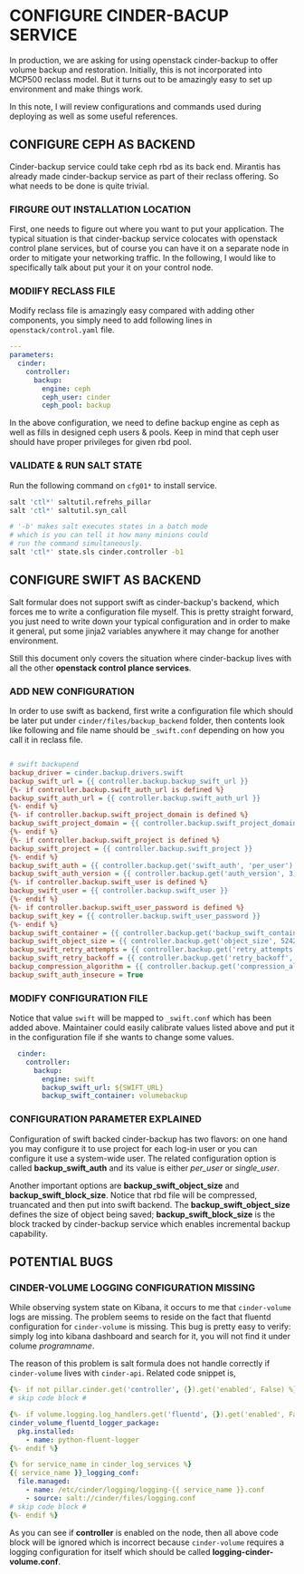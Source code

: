 # CONFIGURE CINDER-BACUP SERVICE

In production, we are asking for using openstack cinder-backup to offer volume backup and restoration. Initially, this is not incorporated into MCP500 reclass model. But it turns out to be amazingly easy to set up environment and make things work.

In this note, I will review configurations and commands used during deploying as well as some useful references.

## CONFIGURE CEPH AS BACKEND

Cinder-backup service could take ceph rbd as its back end. Mirantis has already made cinder-backup service as part of their reclass offering. So what needs to be done is quite trivial.

### FIRGURE OUT INSTALLATION LOCATION

First, one needs to figure out where you want to put your application. The typical situation is that cinder-backup service colocates with openstack control plane services, but of course you can have it on a separate node in order to mitigate your networking traffic. In the following, I would like to specifically talk about put your it on your control node.

### MODIIFY RECLASS FILE

Modify reclass file is amazingly easy compared with adding other components, you simply need to add following lines in `openstack/control.yaml` file.

```yaml
---
parameters:
  cinder:
    controller:
      backup:
        engine: ceph
        ceph_user: cinder
        ceph_pool: backup
```

In the above configuration, we need to define backup engine as ceph as well as fills in designed ceph users & pools. Keep in mind that ceph user should have proper privileges for given rbd pool.

### VALIDATE & RUN SALT STATE

Run the following command on `cfg01*` to install service.

```bash
salt 'ctl*' saltutil.refrehs_pillar
salt 'ctl*' saltutil.syn_call

# '-b' makes salt executes states in a batch mode
# which is you can tell it how many minions could
# run the command simultaneously.
salt 'ctl*' state.sls cinder.controller -b1
```

## CONFIGURE SWIFT AS BACKEND

Salt formular does not support swift as cinder-backup's backend, which forces me to write a configuration file myself. This is pretty straight forward, you just need to write down your typical configuration and in order to make it general, put some jinja2 variables anywhere it may change for another environment.

Still this document only covers the situation where cinder-backup lives with all the other **openstack control plance services**.

### ADD NEW CONFIGURATION

In order to use swift as backend, first write a configuration file which should be later put under `cinder/files/backup_backend` folder, then contents look like following and file name should be `_swift.conf` depending on how you call it in reclass file.

```ini

# swift backupend
backup_driver = cinder.backup.drivers.swift
backup_swift_url = {{ controller.backup.backup_swift_url }}
{%- if controller.backup.swift_auth_url is defined %}
backup_swift_auth_url = {{ controller.backup.swift_auth_url }}
{%- endif %}
{%- if controller.backup.swift_project_domain is defined %}
backup_swift_project_domain = {{ controller.backup.swift_project_domain }}
{%- endif %}
{%- if controller.backup.swift_project is defined %}
backup_swift_project = {{ controller.backup.swift_project }}
{%- endif %}
backup_swift_auth = {{ controller.backup.get('swift_auth', 'per_user') }}
backup_swift_auth_version = {{ controller.backup.get('auth_version', 3) }}
{%- if controller.backup.swift_user is defined %}
backup_swift_user = {{ controller.backup.swift_user }}
{%- endif %}
{%- if controller.backup.swift_user_password is defined %}
backup_swift_key = {{ controller.backup.swift_user_password }}
{%- endif %}
backup_swift_container = {{ controller.backup.get('backup_swift_container', 'volumebackup') }}
backup_swift_object_size = {{ controller.backup.get('object_size', 52428800) }}
backup_swift_retry_attempts = {{ controller.backup.get('retry_attempts', 3) }}
backup_swift_retry_backoff = {{ controller.backup.get('retry_backoff', 2) }}
backup_compression_algorithm = {{ controller.backup.get('compression_algorithm', 'zlib') }}
backup_swift_auth_insecure = True
```

### MODIFY CONFIGURATION FILE

Notice that value `swift` will be mapped to `_swift.conf` which has been added above. Maintainer could easily calibrate values listed above and put it in the configuration file if she wants to change some values.

```yaml
  cinder:
    controller:
      backup:
        engine: swift
        backup_swift_url: ${SWIFT_URL}
        backup_swift_container: volumebackup
```

### CONFIGURATION PARAMETER EXPLAINED

Configuration of swift backed cinder-backup has two flavors: on one hand you may configure it to use project for each log-in user or you can configure it use a system-wide user. The related configuration option is called **backup_swift_auth** and its value is either *per_user* or *single_user*.

Another important options are **backup_swift_object_size** and **backup_swift_block_size**. Notice that rbd file will be compressed, truancated and then put into swift backend. The **backup_swift_object_size** defines the size of object being saved; **backup_swift_block_size** is the block tracked by cinder-backup service which enables incremental backup capability.

## POTENTIAL BUGS

### CINDER-VOLUME LOGGING CONFIGURATION MISSING

While observing system state on Kibana, it occurs to me that `cinder-volume` logs are missing. The problem seems to reside on the fact that fluentd configuration for `cinder-volume` is missing. This bug is pretty easy to verify: simply log into kibana dashboard and search for it, you will not find it under colume *programname*.

The reason of this problem is salt formula does not handle correctly if `cinder-volume` lives with `cinder-api`. Related code snippet is,

```yaml
{%- if not pillar.cinder.get('controller', {}).get('enabled', False) %}
# skip code block #

{%- if volume.logging.log_handlers.get('fluentd', {}).get('enabled', False) %}
cinder_volume_fluentd_logger_package:
  pkg.installed:
    - name: python-fluent-logger
{%- endif %}

{% for service_name in cinder_log_services %}
{{ service_name }}_logging_conf:
  file.managed:
    - name: /etc/cinder/logging/logging-{{ service_name }}.conf
    - source: salt://cinder/files/logging.conf
# skip code block #
{%- endif %}
```

As you can see if **controller** is enabled on the node, then all above code block will be ignored which is incorrect because `cinder-volume` requires a logging configuration for itself which should be called **logging-cinder-volume.conf**.
